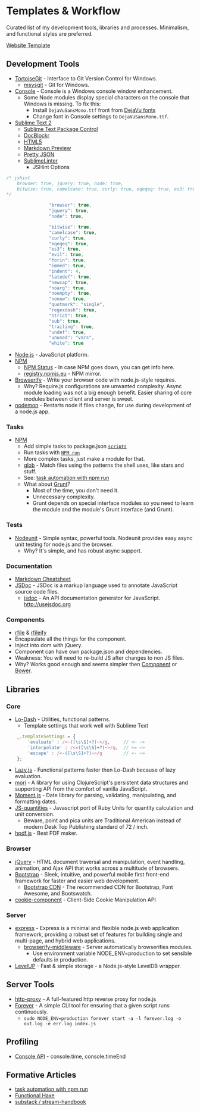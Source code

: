 Templates & Workflow
====================

Curated list of my development tools, libraries and processes. Minimalism, and functional styles are preferred.

[Website Template](website/)

## Development Tools

* [TortoiseGit](https://code.google.com/p/tortoisegit/) - Interface to Git Version Control for Windows.
    * [msysgit](http://msysgit.github.io/) - Git for Windows.
* [Console](http://sourceforge.net/projects/console/) - Console is a Windows console window enhancement.
    * Some Node modules display special characters on the console that Windows is missing. To fix this:
        * Install `DejaVuSansMono.ttf` front from [DejaVu fonts](http://dejavu-fonts.org/wiki/Download)
        * Change font in Console settings to `DejaVuSansMono.ttf`.
* [Sublime Text 2](http://www.sublimetext.com/)
    * [Sublime Text Package Control](https://sublime.wbond.net/)
    * [Doc​Blockr](https://github.com/spadgos/sublime-jsdocs)
    * [HTML5](https://github.com/mrmartineau/HTML5)
    * [Markdown Preview](https://github.com/revolunet/sublimetext-markdown-preview)
    * [Pretty JSON](https://github.com/dzhibas/SublimePrettyJson)
    * [Sublime​Linter](https://github.com/SublimeLinter/SublimeLinter)
        * JSHint Options
```javascript
/* jshint 
    browser: true, jquery: true, node: true,
    bitwise: true, camelcase: true, curly: true, eqeqeq: true, es3: true, evil: true, forin: true, immed: true, indent: 4, latedef: true, newcap: true, noarg: true, noempty: true, nonew: true, quotmark: single, regexdash: true, strict: true, sub: true, trailing: true, undef: true, unused: vars, white: true
*/

                "browser": true,
                "jquery": true,
                "node": true,

                "bitwise": true,
                "camelcase": true,
                "curly": true,
                "eqeqeq": true,
                "es3": true,
                "evil": true,
                "forin": true,
                "immed": true,
                "indent": 4,
                "latedef": true,
                "newcap": true,
                "noarg": true,
                "noempty": true,
                "nonew": true,
                "quotmark": "single",
                "regexdash": true,
                "strict": true,
                "sub": true,
                "trailing": true,
                "undef": true,
                "unused": "vars",
                "white": true
```
* [Node.js](http://nodejs.org/) - JavaScript platform.
* [NPM](https://npmjs.org/)
    * [NPM Status](http://status.npmjs.org/) - In case NPM goes down, you can get info here.
    * [registry.npmjs.eu](http://npmjs.eu/) - NPM mirror.
* [Browserify](http://browserify.org/) - Write your browser code with node.js-style requires.
    * Why? Require.js configurations are unwanted complexity. Async module loading was not a big enough benefit. Easier sharing of core modules between client and server is sweet.
* [nodemon](http://rss.thepiratebay.org/207) - Restarts node if files change, for use during development of a node.js app.

### Tasks
* [NPM](https://npmjs.org)
    * Add simple tasks to package.json [`scripts`](https://npmjs.org/doc/misc/npm-scripts.html)
    * Run tasks with [`NPM run`](https://npmjs.org/doc/cli/npm-run-script.html)
    * More complex tasks, just make a module for that.
    * [glob](https://npmjs.org/package/glob) - Match files using the patterns the shell uses, like stars and stuff.
    * See: [task automation with npm run](http://substack.net/task_automation_with_npm_run)
    * What about [Grunt](http://gruntjs.com/)?
        * Most of the time, you don't need it.
        * Unnecessary complexity.
        * Grunt depends on special interface modules so you need to learn the module and the module's Grunt interface (and Grunt).

### Tests
* [Nodeunit](https://github.com/caolan/nodeunit) - Simple syntax, powerful tools. Nodeunit provides easy async unit testing for node.js and the browser.
    * Why? It's simple, and has robust async support.

### Documentation
* [Markdown Cheatsheet](https://github.com/adam-p/markdown-here/wiki/Markdown-Cheatsheet)
* [JSDoc](http://en.wikipedia.org/wiki/JSDoc) - JSDoc is a markup language used to annotate JavaScript source code files.
    * [jsdoc](https://github.com/jsdoc3/jsdoc) - An API documentation generator for JavaScript. http://usejsdoc.org

### Components
* [rfile](https://npmjs.org/package/rfile) & [rfileify](https://npmjs.org/package/rfileify)
* Encapsulate all the things for the component.
* Inject into dom with jQuery.
* Component can have own package.json and dependencies.
* Weakness: You will need to re-build JS after changes to non JS files.
* Why? Works good enough and seems simpler then [Component](http://component.io/) or [Bower](http://bower.io/).

## Libraries

### Core
* [Lo-Dash](http://lodash.com/) - Utilities, functional patterns.
    * Template settings that work well with Sublime Text

```javascript
    _.templateSettings = {
        'evaluate' : /<~([\s\S]+?)~>/g,     // <~ ~>
        'interpolate' : /<=([\s\S]+?)~>/g,  // <= ~>
        'escape' : /<-([\s\S]+?)~>/g        // <- ~>
    };
```
* [Lazy.js](http://danieltao.com/lazy.js/) - Functional patterns faster then Lo-Dash because of lazy evaluation.
* [mori](http://swannodette.github.io/mori/) - A library for using ClojureScript's persistent data structures and supporting API from the comfort of vanilla JavaScript.
* [Moment.js](http://momentjs.com/) - Date library for parsing, validating, manipulating, and formatting dates.
* [JS-quantities](https://github.com/gentooboontoo/js-quantities) - Javascript port of Ruby Units for quantity calculation and unit conversion.
    * Beware, point and pica units are Traditional American instead of modern Desk Top Publishing standard of 72 / inch.
* [hpdf.js](https://github.com/manuels/hpdf.js) - Best PDF maker.

### Browser
* [jQuery](http://jquery.com/) - HTML document traversal and manipulation, event handling, animation, and Ajax API that works across a multitude of browsers.
* [Bootstrap](http://getbootstrap.com/) - Sleek, intuitive, and powerful mobile first front-end framework for faster and easier web development.
    * [Bootstrap CDN](http://www.bootstrapcdn.com/) - The recommended CDN for Bootstrap, Font Awesome, and Bootswatch.
* [cookie-component](https://npmjs.org/package/cookie-component) - Client-Side Cookie Manipulation API

### Server
* [express](http://expressjs.com/) - Express is a minimal and flexible node.js web application framework, providing a robust set of features for building single and multi-page, and hybrid web applications.
    * [browserify-middleware](https://github.com/ForbesLindesay/browserify-middleware) - Server automatically browserifies modules.
        * Use environment variable NODE_ENV=production to set sensible defaults in production.
* [LevelUP](https://github.com/rvagg/node-levelup) - Fast & simple storage - a Node.js-style LevelDB wrapper.

## Server Tools
* [http-proxy](https://npmjs.org/package/http-proxy) - A full-featured http reverse proxy for node.js
* [Forever](https://github.com/nodejitsu/forever) - A simple CLI tool for ensuring that a given script runs continuously.
    * `sudo NODE_ENV=production forever start -a -l forever.log -o out.log -e err.log index.js`

## Profiling

* [Console API](https://developers.google.com/chrome-developer-tools/docs/console-api) - console.time, console.timeEnd

## Formative Articles
* [task automation with npm run](http://substack.net/task_automation_with_npm_run)
* [Functional Haxe](http://blackdog66.wordpress.com/toolbox/haxe-the-functional-parts/)
* [substack / stream-handbook](https://github.com/substack/stream-handbook)